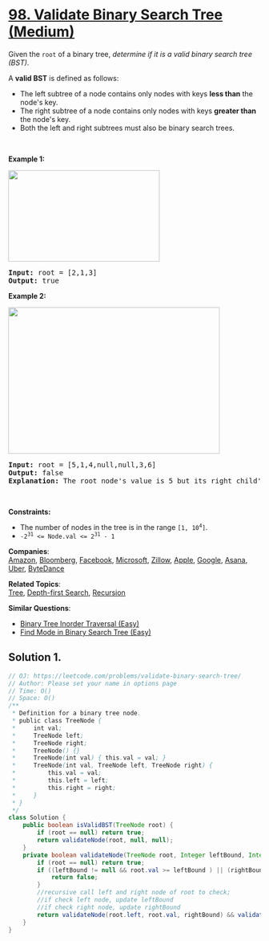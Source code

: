 # [98. Validate Binary Search Tree (Medium)](https://leetcode.com/problems/validate-binary-search-tree/)

<p>Given the <code>root</code> of a binary tree, <em>determine if it is a valid binary search tree (BST)</em>.</p>

<p>A <strong>valid BST</strong> is defined as follows:</p>

<ul>
	<li>The left subtree of a node contains only nodes with keys <strong>less than</strong> the node's key.</li>
	<li>The right subtree of a node contains only nodes with keys <strong>greater than</strong> the node's key.</li>
	<li>Both the left and right subtrees must also be binary search trees.</li>
</ul>

<p>&nbsp;</p>
<p><strong>Example 1:</strong></p>
<img alt="" src="https://assets.leetcode.com/uploads/2020/12/01/tree1.jpg" style="width: 302px; height: 182px;">
<pre><strong>Input:</strong> root = [2,1,3]
<strong>Output:</strong> true
</pre>

<p><strong>Example 2:</strong></p>
<img alt="" src="https://assets.leetcode.com/uploads/2020/12/01/tree2.jpg" style="width: 422px; height: 292px;">
<pre><strong>Input:</strong> root = [5,1,4,null,null,3,6]
<strong>Output:</strong> false
<strong>Explanation:</strong> The root node's value is 5 but its right child's value is 4.
</pre>

<p>&nbsp;</p>
<p><strong>Constraints:</strong></p>

<ul>
	<li>The number of nodes in the tree is in the range <code>[1, 10<sup>4</sup>]</code>.</li>
	<li><code>-2<sup>31</sup> &lt;= Node.val &lt;= 2<sup>31</sup> - 1</code></li>
</ul>

**Companies**:  
[Amazon](https://leetcode.com/company/amazon), [Bloomberg](https://leetcode.com/company/bloomberg), [Facebook](https://leetcode.com/company/facebook), [Microsoft](https://leetcode.com/company/microsoft), [Zillow](https://leetcode.com/company/zillow), [Apple](https://leetcode.com/company/apple), [Google](https://leetcode.com/company/google), [Asana](https://leetcode.com/company/asana), [Uber](https://leetcode.com/company/uber), [ByteDance](https://leetcode.com/company/bytedance)

**Related Topics**:  
[Tree](https://leetcode.com/tag/tree/), [Depth-first Search](https://leetcode.com/tag/depth-first-search/), [Recursion](https://leetcode.com/tag/recursion/)

**Similar Questions**:

- [Binary Tree Inorder Traversal (Easy)](https://leetcode.com/problems/binary-tree-inorder-traversal/)
- [Find Mode in Binary Search Tree (Easy)](https://leetcode.com/problems/find-mode-in-binary-search-tree/)

## Solution 1.

```JAVA
// OJ: https://leetcode.com/problems/validate-binary-search-tree/
// Author: Please set your name in options page
// Time: O()
// Space: O()
/**
 * Definition for a binary tree node.
 * public class TreeNode {
 *     int val;
 *     TreeNode left;
 *     TreeNode right;
 *     TreeNode() {}
 *     TreeNode(int val) { this.val = val; }
 *     TreeNode(int val, TreeNode left, TreeNode right) {
 *         this.val = val;
 *         this.left = left;
 *         this.right = right;
 *     }
 * }
 */
class Solution {
    public boolean isValidBST(TreeNode root) {
        if (root == null) return true;
        return validateNode(root, null, null);
    }
    private boolean validateNode(TreeNode root, Integer leftBound, Integer rightBound) {
        if (root == null) return true;
        if ((leftBound != null && root.val >= leftBound ) || (rightBound != null && root.val <= rightBound)) {
            return false;
        }
        //recursive call left and right node of root to check;
        //if check left node, update leftBound
        //if check right node, update rightBound
        return validateNode(root.left, root.val, rightBound) && validateNode(root.right, leftBound, root.val);
    }
}

```
